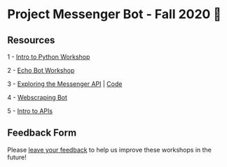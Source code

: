 # Project Messenger Bot - Fall 2020 🤖

## Resources
1 - [Intro to Python Workshop](https://hackmd.io/@cqvu/ByTYvZNOD)

2 - [Echo Bot Workshop](https://hackmd.io/@cqvu/messengerechobot)

3 - [Exploring the Messenger API](https://hackmd.io/@cqvu/messengerapiexplore) | [Code](https://glitch.com/edit/#!/chau-messenger-bot?path=server.py)

4 - [Webscraping Bot](https://hackmd.io/@cqvu/webscrapingbot)

5 - [Intro to APIs](https://hackmd.io/@cqvu/giphyapibot) 

## Feedback Form
Please [leave your feedback](https://forms.gle/PxQTvGQn66wPVe4o8) to help us improve these workshops in the future!
